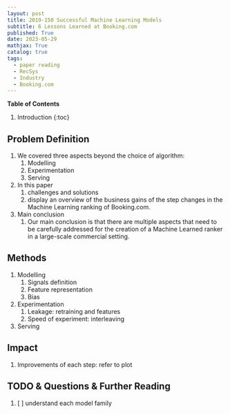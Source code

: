 ```yaml
---
layout: post
title: 2019-150 Successful Machine Learning Models
subtitle: 6 Lessons Learned at Booking.com
published: True
date: 2023-05-29
mathjax: True
catalog: true
tags:
  - paper reading
  - RecSys
  - Industry
  - Booking.com
---
```


**Table of Contents**
1. Introduction
{:toc}
		
## Problem Definition


1. We covered three aspects beyond the choice of algorithm: 
    1. Modelling
    2. Experimentation 
    3. Serving
2. In this paper 
    1. challenges and solutions
    2. display an overview of the business gains of the step changes in the Machine Learning ranking of Booking.com.
3. Main conclusion
    1. Our main conclusion is that there are multiple aspects that need to be
carefully addressed for the creation of a Machine Learned ranker
in a large-scale commercial setting.
## Methods
1. Modelling
    1. Signals definition
    2. Feature representation
    3. Bias
2. Experimentation
    1. Leakage: retraining and features
    2. Speed of experiment: interleaving 
3. Serving

## Impact

1. Improvements of each step: refer to plot


## TODO & Questions & Further Reading

1. [ ] understand each model family 


